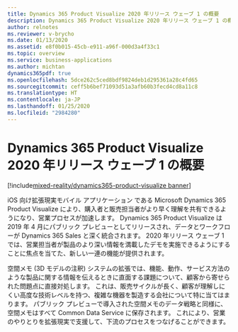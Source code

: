 ```yaml
---
title: Dynamics 365 Product Visualize 2020 年リリース ウェーブ 1 の概要
description: Dynamics 365 Product Visualize 2020 年リリース ウェーブ 1 の概要
author: relnotes
ms.reviewer: v-brycho
ms.date: 01/13/2020
ms.assetid: e8f0b015-45cb-e911-a96f-000d3a4f33c1
ms.topic: overview
ms.service: business-applications
ms.author: michtan
dynamics365pdf: true
ms.openlocfilehash: 5dce262c5ced8bdf9824deb1d295361a28c4fd65
ms.sourcegitcommit: ceff5b6bef71093d51a3afb60b3fecd4cd8a11c8
ms.translationtype: HT
ms.contentlocale: ja-JP
ms.lasthandoff: 01/25/2020
ms.locfileid: "2984280"
---
```

# <a name="overview-of-dynamics-365-product-visualize-2020-release-wave-1"></a>Dynamics 365 Product Visualize 2020 年リリース ウェーブ 1 の概要
[!include[mixed-reality/dynamics365-product-visualize banner](../includes/mixed-reality/dynamics365-product-visualize.md)]

<!--overview start-->
iOS 向け拡張現実モバイル アプリケーション である Microsoft Dynamics 365 Product Visualize により、購入者と販売担当者がより早く理解を共有できるようになり、営業プロセスが加速します。 Dynamics 365 Product Visualize は 2019 年 4 月にパブリック プレビューとしてリリースされ、データとワークフローが Dynamics 365 Sales と深く統合されます。 2020 年リリース ウェーブ 1 では、営業担当者が製品のより深い情報を満載したデモを実施できるようにすることに焦点を当てた、新しい一連の機能が提供されます。

空間メモ (3D モデルの注釈) システムの拡張では、機能、動作、サービス方法のような製品に関する情報を伝えるときに直面する課題について、顧客から寄せられた問題点に直接対処します。 これは、販売サイクルが長く、顧客が理解しにくい高度な技術レベルを持つ、複雑な機器を製造する会社について特に当てはまります。 パブリック プレビューで導入された空間メモのデータ戦略と同様に、空間メモはすべて Common Data Service に保存されます。 これにより、営業のやりとりを拡張現実で支援して、下流のプロセスをつなげることができます。
<!--overview end-->